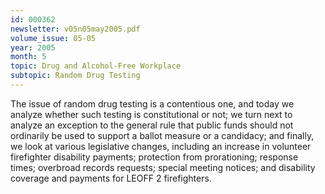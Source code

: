```yaml
---
id: 000362
newsletter: v05n05may2005.pdf
volume_issue: 05-05
year: 2005
month: 5
topic: Drug and Alcohol-Free Workplace
subtopic: Random Drug Testing
---
```


The issue of random drug testing is a contentious one, and today we analyze whether such testing is constitutional or not; we turn next to analyze an exception to the general rule that public funds
should not ordinarily be used to support a ballot measure or a candidacy; and finally, we look at various legislative changes, including an increase in volunteer firefighter disability payments; protection from prorationing; response times; overbroad records requests; special meeting notices; and disability coverage and payments for LEOFF 2 firefighters.